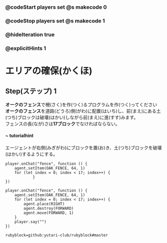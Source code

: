 ### @codeStart players set @s makecode 0
### @codeStop players set @s makecode 1

### @hideIteration true 
### @explicitHints 1


# エリアの確保(かくほ)

## Step(ステップ) 1
**オークのフェンス**で柵(さく)を作(つく)るプログラムを作(つく)ってください</br>
**オークのフェンス**を道路(どうろ)側(がわ)に配置(はいち)し、前(まえ)にある土(つち)ブロックは破壊(はかい)しながら前(まえ)に進(すす)みます。</br>
フェンスの長(なが)さは**17ブロック**でなければならない。</br>

#### ~ tutorialhint
エージェントが右側(みぎがわ)にブロックを置(お)き、土(つち)ブロックを破壊(はかい)するようにする。</br>

```blocks
player.onChat("fence", function () {
    agent.setItem(OAK_FENCE, 64, 1)
    for (let index = 0; index < 17; index++) {
            }
})
```
```ghost
player.onChat("fence", function () {
    agent.setItem(OAK_FENCE, 64, 1)
    for (let index = 0; index < 17; index++) {
        agent.place(RIGHT)
        agent.destroy(FORWARD)
        agent.move(FORWARD, 1)
    }
    player.say("")
})
``` 
```package
rubyblock=github:yutari-club/rubyblock#master
```

